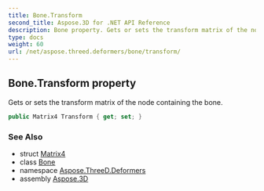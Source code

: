 ```yaml
---
title: Bone.Transform
second_title: Aspose.3D for .NET API Reference
description: Bone property. Gets or sets the transform matrix of the node containing the bone
type: docs
weight: 60
url: /net/aspose.threed.deformers/bone/transform/
---
```

## Bone.Transform property

Gets or sets the transform matrix of the node containing the bone.

```csharp
public Matrix4 Transform { get; set; }
```

### See Also

* struct [Matrix4](../../../aspose.threed.utilities/matrix4/)
* class [Bone](../)
* namespace [Aspose.ThreeD.Deformers](../../../aspose.threed.deformers/)
* assembly [Aspose.3D](../../../)


